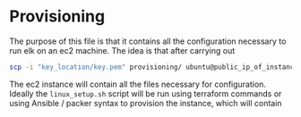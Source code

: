 # Provisioning

The purpose of this file is that it contains all the configuration necessary to run elk on an ec2 machine. The idea is that after carrying out 

```bash
scp -i "key_location/key.pem" provisioning/ ubuntu@public_ip_of_instance:
```
The ec2 instance will contain all the files necessary for configuration. Ideally the `linux_setup.sh` script will be run using terraform commands or using Ansible / packer syntax to provision the instance, which will contain 